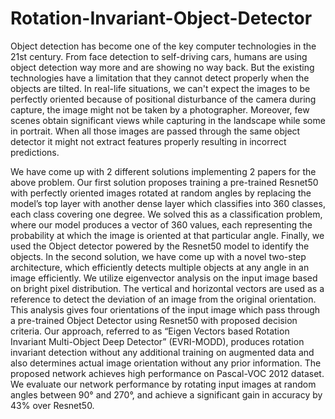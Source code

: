 # Rotation-Invariant-Object-Detector

Object detection has become one of the key computer technologies in the 21st century. From face 
detection to self-driving cars, humans are using object detection way more and are showing no way 
back. But the existing technologies have a limitation that they cannot detect properly when the objects 
are tilted. In real-life situations, we can't expect the images to be perfectly oriented because of 
positional disturbance of the camera during capture, the image might not be taken by a photographer. 
Moreover, few scenes obtain significant views while capturing in the landscape while some in portrait. 
When all those images are passed through the same object detector it might not extract features 
properly resulting in incorrect predictions.
 
We have come up with 2 different solutions implementing 2 papers for the above problem.
Our first solution proposes training a pre-trained Resnet50 with perfectly oriented images 
rotated at random angles by replacing the model’s top layer with another dense layer which classifies 
into 360 classes, each class covering one degree. We solved this as a classification problem, where 
our model produces a vector of 360 values, each representing the probability at which the image is 
oriented at that particular angle. Finally, we used the Object detector powered by the Resnet50 model 
to identify the objects.
In the second solution, we have come up with a novel two-step architecture, which efficiently 
detects multiple objects at any angle in an image efficiently. We utilize eigenvector analysis on the 
input image based on bright pixel distribution. The vertical and horizontal vectors are used as a 
reference to detect the deviation of an image from the original orientation. This analysis gives four 
orientations of the input image which pass through a pre-trained Object Detector using Resnet50 with 
proposed decision criteria. Our approach, referred to as “Eigen Vectors based Rotation Invariant 
Multi-Object Deep Detector” (EVRI-MODD), produces rotation invariant detection without any 
additional training on augmented data and also determines actual image orientation without any prior 
information. The proposed network achieves high performance on Pascal-VOC 2012 dataset. We 
evaluate our network performance by rotating input images at random angles between 90° and 270°, 
and achieve a significant gain in accuracy by 43% over Resnet50.
